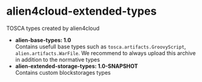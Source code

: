 alien4cloud-extended-types
==========================

TOSCA types created by alien4cloud

- **alien-base-types: 1.0**  
	Contains usefull base types such as `tosca.artifacts.GroovyScript`, `alien.artifacts.WarFile`. We recommend to always upload this archive in addition to the normative types 
- **alien-extended-storage-types: 1.0-SNAPSHOT**  
	Contains custom blockstorages types
